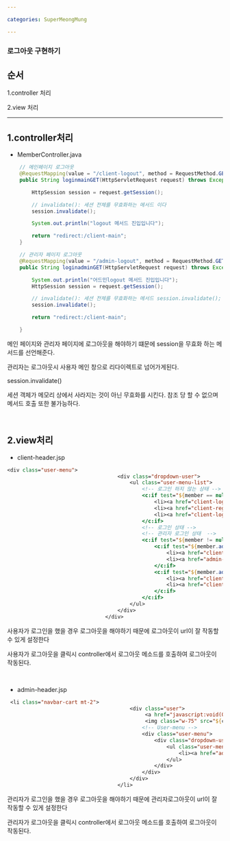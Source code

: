 ```yaml
---

categories: SuperMeongMung

---
```




### 로그아웃 구현하기


순서
---
1.controller 처리

2.view 처리

-----


1.controller처리
---

- MemberController.java


```java
    // 메인페이지 로그아웃
	@RequestMapping(value = "/client-logout", method = RequestMethod.GET)
	public String loginmainGET(HttpServletRequest request) throws Exception {

		HttpSession session = request.getSession();

		// invalidate(): 세션 전체를 무효화하는 메서드 이다
		session.invalidate();

		System.out.println("logout 메서드 진입입니다");

		return "redirect:/client-main";
	}

	// 관리자 페이지 로그아웃
	@RequestMapping(value = "/admin-logout", method = RequestMethod.GET)
	public String loginadminGET(HttpServletRequest request) throws Exception {

		System.out.println("어드민logout 메서드 진입입니다");
		HttpSession session = request.getSession();

		// invalidate(): 세션 전체를 무효화하는 메서드 session.invalidate();
		session.invalidate();

		return "redirect:/client-main";

	}
```
메인 페이지와 관리자 페이지에 로그아웃을 해야하기 떄문에 session을 무효화 하는 메서드를 선언해준다.

관리자는 로그아웃시 사용자 메인 창으로 리다이렉트로 넘어가게된다.

session.invalidate()

세션 객체가 메모리 상에서 사라지는 것이 아닌 무효화를 시킨다. 참조 당 할 수 없으며 메서드 호출 또한 불가능하다.




&nbsp;


2.view처리
----

- client-header.jsp

```jsp
<div class="user-menu">
									<div class="dropdown-user">
										<ul class="user-menu-list">
											<!-- 로그인 하지 않는 상태 -->
											<c:if test="${member == null}">
												<li><a href="client-login">로그인</a></li>
												<li><a href="client-register">회원가입</a></li>
												<li><a href="client-login">마이페이지</a></li>
											</c:if>
											<!-- 로그인 상태 -->
											<!-- 관리자 로그인 상태  -->
											<c:if test="${member != null}">
												<c:if test="${member.adminchk eq 1}">
													<li><a href="client-logout">로그아웃</a></li>
													<li><a href="admin-main">관리자페이지</a></li>
												</c:if>
												<c:if test="${member.adminchk ne 1}">
													<li><a href="client-logout">로그아웃</a></li>
													<li><a href="client-mypage">마이페이지(${member.id}님)</a></li>
												</c:if>
											</c:if>
										</ul>
									</div>
								</div>

```

사용자가 로그인을 했을 경우 로그아웃을 해야하기 때문에 로그아웃이 url이 잘 작동할 수 있게 설정한다

사용자가 로그아웃을 클릭시 controller에서 로그아웃 메소드를 호출하여 로그아웃이 작동된다.

&nbsp;



- admin-header.jsp
```jsp
 <li class="navbar-cart mt-2">
                                        <div class="user">
                                             <a href="javascript:void(0)" class="main-btn">
                                             <img class="w-75" src="${ctx}/resources/images/hero/발바닥.png" alt="발바닥"></a>
                                            <!-- User-menu -->
                                            <div class="user-menu">
                                                <div class="dropdown-user">
                                                    <ul class="user-menu-list">
                                                        <li><a href="admin-logout" >로그아웃</a></li>
                                                    </ul>
                                                </div>
                                            </div>
                                        </div>
                                    </li>
```


관리자가 로그인을 했을 경우 로그아웃을 해야하기 때문에 관리자로그아웃이 url이 잘 작동할 수 있게 설정한다

관리자가 로그아웃을 클릭시 controller에서 로그아웃 메소드를 호출하여 로그아웃이 작동된다.
